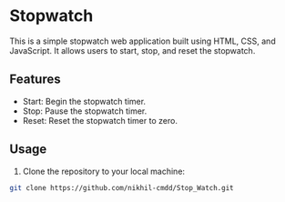 # Stopwatch

This is a simple stopwatch web application built using HTML, CSS, and JavaScript. It allows users to start, stop, and reset the stopwatch.

## Features

- Start: Begin the stopwatch timer.
- Stop: Pause the stopwatch timer.
- Reset: Reset the stopwatch timer to zero.

## Usage

1. Clone the repository to your local machine:

```bash
git clone https://github.com/nikhil-cmdd/Stop_Watch.git
